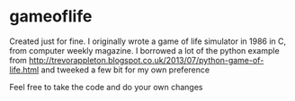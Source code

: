 # gameoflife

Created just for fine. I originally wrote a game of life simulator in 1986 in C, from computer weekly magazine.
I borrowed a lot of the python example from http://trevorappleton.blogspot.co.uk/2013/07/python-game-of-life.html and tweeked a few bit for my own preference

Feel free to take the code and do your own changes
